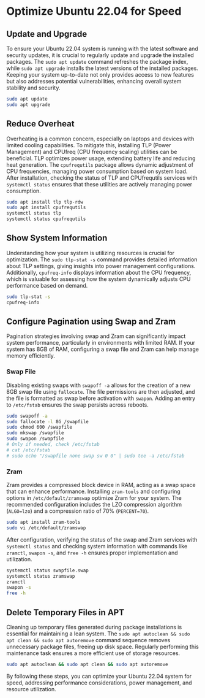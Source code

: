 # Optimize Ubuntu 22.04 for Speed

## Update and Upgrade

To ensure your Ubuntu 22.04 system is running with the latest software and security updates, it is crucial to regularly update and upgrade the installed packages. The `sudo apt update` command refreshes the package index, while `sudo apt upgrade` installs the latest versions of the installed packages. Keeping your system up-to-date not only provides access to new features but also addresses potential vulnerabilities, enhancing overall system stability and security.

```bash
sudo apt update
sudo apt upgrade
```

## Reduce Overheat

Overheating is a common concern, especially on laptops and devices with limited cooling capabilities. To mitigate this, installing TLP (Power Management) and CPUfreq (CPU frequency scaling) utilities can be beneficial. TLP optimizes power usage, extending battery life and reducing heat generation. The `cpufrequtils` package allows dynamic adjustment of CPU frequencies, managing power consumption based on system load. After installation, checking the status of TLP and CPUfrequtils services with `systemctl status` ensures that these utilities are actively managing power consumption.

```bash
sudo apt install tlp tlp-rdw
sudo apt install cpufrequtils
systemctl status tlp
systemctl status cpufrequtils
```

## Show System Information

Understanding how your system is utilizing resources is crucial for optimization. The `sudo tlp-stat -s` command provides detailed information about TLP settings, giving insights into power management configurations. Additionally, `cpufreq-info` displays information about the CPU frequency, which is valuable for assessing how the system dynamically adjusts CPU performance based on demand.

```bash
sudo tlp-stat -s
cpufreq-info
```

## Configure Pagination using Swap and Zram

Pagination strategies involving swap and Zram can significantly impact system performance, particularly in environments with limited RAM. If your system has 8GB of RAM, configuring a swap file and Zram can help manage memory efficiently.

### Swap File

Disabling existing swaps with `swapoff -a` allows for the creation of a new 8GB swap file using `fallocate`. The file permissions are then adjusted, and the file is formatted as swap before activation with `swapon`. Adding an entry to `/etc/fstab` ensures the swap persists across reboots.

```bash
sudo swapoff -a
sudo fallocate -l 8G /swapfile
sudo chmod 600 /swapfile
sudo mkswap /swapfile
sudo swapon /swapfile
# Only if needed, check /etc/fstab
# cat /etc/fstab
# sudo echo "/swapfile none swap sw 0 0" | sudo tee -a /etc/fstab
```

### Zram

Zram provides a compressed block device in RAM, acting as a swap space that can enhance performance. Installing `zram-tools` and configuring options in `/etc/default/zramswap` optimize Zram for your system. The recommended configuration includes the LZO compression algorithm (`ALGO=lzo`) and a compression ratio of 70% (`PERCENT=70`).

```bash
sudo apt install zram-tools
sudo vi /etc/default/zramswap
```

After configuration, verifying the status of the swap and Zram services with `systemctl status` and checking system information with commands like `zramctl`, `swapon -s`, and `free -h` ensures proper implementation and utilization.

```bash
systemctl status swapfile.swap
systemctl status zramswap
zramctl
swapon -s
free -h
```

## Delete Temporary Files in APT

Cleaning up temporary files generated during package installations is essential for maintaining a lean system. The `sudo apt autoclean && sudo apt clean && sudo apt autoremove` command sequence removes unnecessary package files, freeing up disk space. Regularly performing this maintenance task ensures a more efficient use of storage resources.

```bash
sudo apt autoclean && sudo apt clean && sudo apt autoremove
```

By following these steps, you can optimize your Ubuntu 22.04 system for speed, addressing performance considerations, power management, and resource utilization.

